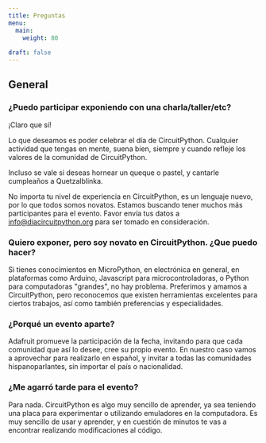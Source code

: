 ```yaml
---
title: Preguntas
menu:
  main:
    weight: 80
    
draft: false
---
```


## General

### ¿Puedo participar exponiendo con una charla/taller/etc?

¡Claro que sí!

Lo que deseamos es poder celebrar el día de CircuitPython. Cualquier actividad que tengas en mente, suena bien, siempre y cuando refleje los valores de la comunidad de CircuitPython.

Incluso se vale si deseas hornear un queque o pastel, y cantarle cumpleaños a Quetzalblinka.

No importa tu nivel de experiencia en CircuitPython, es un lenguaje nuevo, por lo que todos somos novatos. Estamos buscando tener muchos más participantes para el evento. Favor envía tus datos a info@diacircuitpython.org para ser tomado en consideración.

### Quiero exponer, pero soy novato en CircuitPython. ¿Que puedo hacer?

Si tienes conocimientos en MicroPython, en electrónica en general, en plataformas como Arduino, Javascript para microcontroladoras, o Python para computadoras "grandes", no hay problema. Preferimos y amamos a CircuitPython, pero reconocemos que existen herramientas excelentes para ciertos trabajos, así como también preferencias y especialidades.

### ¿Porqué un evento aparte?

Adafruit promueve la participación de la fecha, invitando para que cada comunidad que así lo desee, cree su propio evento. En nuestro caso vamos a aprovechar para realizarlo en español, y invitar a todas las comunidades hispanoparlantes, sin importar el país o nacionalidad.

### ¿Me agarró tarde para el evento?

Para nada. CircuitPython es algo muy sencillo de aprender, ya sea teniendo una placa para experimentar o utilizando emuladores en la computadora. Es muy sencillo de usar y aprender, y en cuestión de minutos te vas a encontrar realizando modificaciones al código.
